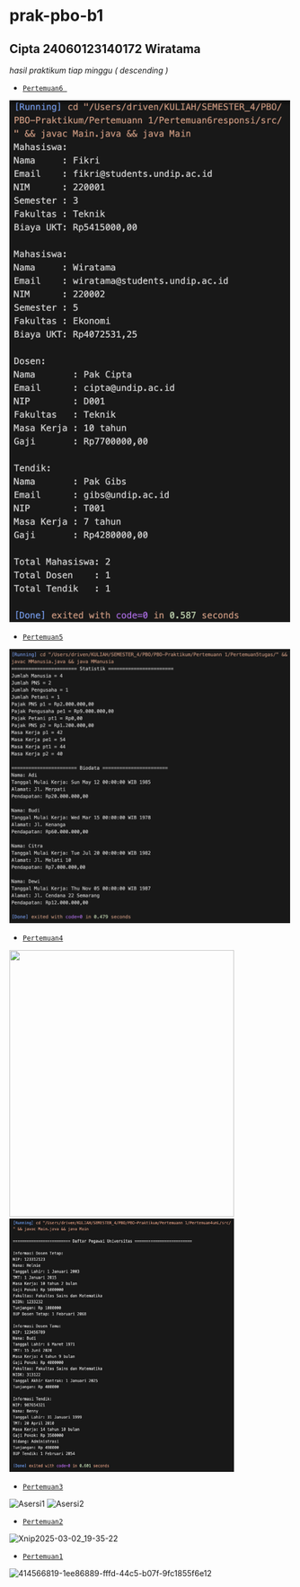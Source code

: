 prak-pbo-b1
==
Cipta 24060123140172 Wiratama 
--
*hasil praktikum tiap minggu ( descending )*
- [`Pertemuan6 `](https://github.com/fikriww/prak-pbo-b1/tree/main/Pertemuan6responsi)
 
<img src="https://github.com/fikriww/prak-pbo-b1/blob/main/Pertemuan6responsi/src/Screenshot%202025-03-25%20at%2016.28.08.png?raw=true" width="500" height="928.57">

- [`Pertemuan5`](https://github.com/fikriww/prak-pbo-b1/tree/main/Pertemuan5tugas)
<img src="https://github.com/fikriww/prak-pbo-b1/blob/main/Pertemuan5tugas/Screenshot%202025-03-24%20at%2002.56.37.png?raw=true" width="500" height="488">

- [`Pertemuan4`](https://github.com/fikriww/prak-pbo-b1/tree/main/Pertemuan4umL)

<img src="https://github.com/user-attachments/assets/b9749500-1aca-43ea-9499-081c1c504007" width="400" height="475.66"><img src="https://github.com/fikriww/prak-pbo-b1/blob/main/Pertemuan4umL/src/MainHasil.jpg?raw=true" width="400" height="451">

- [`Pertemuan3`](https://github.com/fikriww/prak-pbo-b1/tree/main/Pertemuan3/src)

![Asersi1](https://github.com/user-attachments/assets/0867005e-a889-4e6e-9518-d90355a154b8)
![Asersi2](https://github.com/user-attachments/assets/75967a51-7809-4af8-9489-687768709647)

- [`Pertemuan2`](https://github.com/fikriww/prak-pbo-b1/tree/main/Pertemuannn2/src)
  
![Xnip2025-03-02_19-35-22](https://github.com/user-attachments/assets/45146079-cc91-4528-962a-96ee66b44354)

- [`Pertemuan1`](https://github.com/fikriww/prak-pbo-b1/tree/main/Pertemuannn1/src)
  
![414566819-1ee86889-fffd-44c5-b07f-9fc1855f6e12](https://github.com/user-attachments/assets/9bedad42-1627-426b-b14a-c1c362714829)
